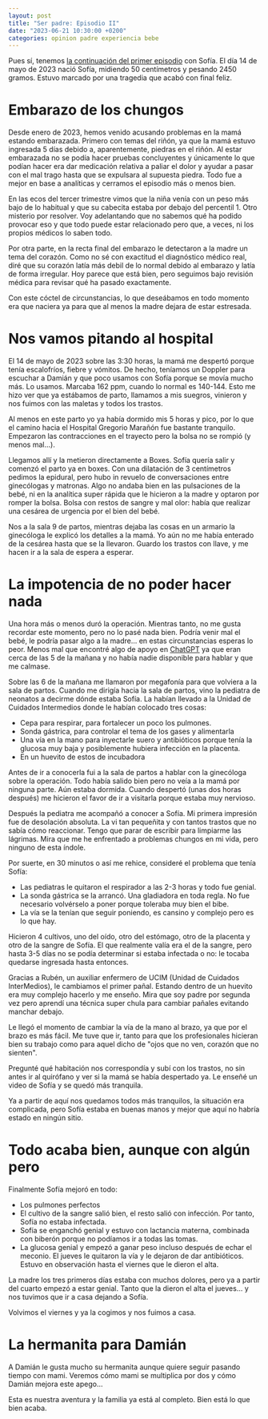 ```yaml
---
layout: post
title: "Ser padre: Episodio II"
date: "2023-06-21 10:30:00 +0200"
categories: opinion padre experiencia bebe
---
```


Pues sí, tenemos [la continuación del primer episodio](https://asegnz.github.io/opinion/padre/experiencia/bebe/2021/04/24/ser-padre-1.html) con Sofía. El día 14 de mayo de 2023 nació Sofía, midiendo 50 centímetros y pesando 2450 gramos. Estuvo marcado por una tragedia que acabó con final feliz. 

# Embarazo de los chungos

Desde enero de 2023, hemos venido acusando problemas en la mamá estando embarazada. Primero con temas del riñón, ya que la mamá estuvo ingresada 5 días debido a, aparentemente, piedras en el riñón. Al estar embarazada no se podía hacer pruebas concluyentes y únicamente lo que podían hacer era dar medicación relativa a paliar el dolor y ayudar a pasar con el mal trago hasta que se expulsara al supuesta piedra. Todo fue a mejor en base a analíticas y cerramos el episodio más o menos bien. 

En las ecos del tercer trimestre vimos que la niña venía con un peso más bajo de lo habitual y que su cabecita estaba por debajo del percentil 1. Otro misterio por resolver. Voy adelantando que no sabemos qué ha podido provocar eso y que todo puede estar relacionado pero que, a veces, ni los propios médicos lo saben todo.

Por otra parte, en la recta final del embarazo le detectaron a la madre un tema del corazón. Como no sé con exactitud el diagnóstico médico real, diré que su corazón latía más debil de lo normal debido al embarazo y latía de forma irregular. Hoy parece que está bien, pero seguimos bajo revisión médica para revisar qué ha pasado exactamente. 

Con este cóctel de circunstancias, lo que deseábamos en todo momento era que naciera ya para que al menos la madre dejara de estar estresada.


# Nos vamos pitando al hospital
El 14 de mayo de 2023 sobre las 3:30 horas, la mamá me despertó porque tenía escalofríos, fiebre y vómitos. De hecho, teníamos un Doppler para escuchar a Damián y que poco usamos con Sofía porque se movía mucho más. Lo usamos. Marcaba 162 ppm, cuando lo normal es 140-144. Esto me hizo ver que ya estábamos de parto, llamamos a mis suegros, vinieron y nos fuimos con las maletas y todos los trastos. 

Al menos en este parto yo ya había dormido mis 5 horas y pico, por lo que el camino hacia el Hospital Gregorio Marañón fue bastante tranquilo. Empezaron las contracciones en el trayecto pero la bolsa no se rompió (y menos mal...).

Llegamos allí y la metieron directamente a Boxes. Sofía quería salir y comenzó el parto ya en boxes. Con una dilatación de 3 centímetros pedimos la epidural, pero hubo in revuelo de conversaciones entre ginecólogas y matronas. Algo no andaba bien en las pulsaciones de la bebé, ni en la analítica super rápida que le hicieron a la madre y optaron por romper la bolsa. Bolsa con restos de sangre y mal olor: había que realizar una cesárea de urgencia por el bien del bebé. 

Nos a la sala 9 de partos, mientras dejaba las cosas en un armario la ginecóloga le explicó los detalles a la mamá. Yo aún no me había enterado de la cesárea hasta que se la llevaron. Guardo los trastos con llave, y me hacen ir a la sala de espera a esperar. 

# La impotencia de no poder hacer nada

Una hora más o menos duró la operación. Mientras tanto, no me gusta recordar este momento, pero no lo pasé nada bien. Podría venir mal el bebé, le podría pasar algo a la madre... en estas circunstancias esperas lo peor. Menos mal que encontré algo de apoyo en [ChatGPT](https://chat.openai.com/) ya que eran cerca de las 5 de la mañana y no había nadie disponible para hablar y que me calmase. 

Sobre las 6 de la mañana me llamaron por megafonía para que volviera a la sala de partos. Cuando me dirigía hacia la sala de partos, vino la pediatra de neonatos a decirme dónde estaba Sofía. La habían llevado a la Unidad de Cuidados Intermedios donde le habían colocado tres cosas:
* Cepa para respirar, para fortalecer un poco los pulmones.
* Sonda gástrica, para controlar el tema de los gases y alimentarla
* Una vía en la mano para inyectarle suero y antibióticos porque tenía la glucosa muy baja y posiblemente hubiera infección en la placenta. 
* En un huevito de estos de incubadora

Antes de ir a conocerla fui a la sala de partos a hablar con la ginecóloga sobre la operación. Todo había salido bien pero no veía a la mamá por ninguna parte. Aún estaba dormida. Cuando despertó (unas dos horas después) me hicieron el favor de ir a visitarla porque estaba muy nervioso. 

Después la pediatra me acompañó a conocer a Sofía. Mi primera impresión fue de desolación absoluta. La vi tan pequeñita y con tantos trastos que no sabía cómo reaccionar. Tengo que parar de escribir para limpiarme las lágrimas. Mira que me he enfrentado a problemas chungos en mi vida, pero ninguno de esta índole. 

Por suerte, en 30 minutos o así me rehice, consideré el problema que tenía Sofía:
- Las pediatras le quitaron el respirador a las 2-3 horas y todo fue genial. 
- La sonda gástrica se la arrancó. Una gladiadora en toda regla. No fue necesario volvérselo a poner porque toleraba muy bien el bibe. 
- La vía se la tenían que seguir poniendo, es cansino y complejo pero es lo que hay. 

Hicieron 4 cultivos, uno del oído, otro del estómago, otro de la placenta y otro de la sangre de Sofía. El que realmente valía era el de la sangre, pero hasta 3-5 días no se podía determinar si estaba infectada o no: le tocaba quedarse ingresada hasta entonces. 

Gracias a Rubén, un auxiliar enfermero de UCIM (Unidad de Cuidados InterMedios), le cambiamos el primer pañal. Estando dentro de un huevito era muy complejo hacerlo y me enseño. Mira que soy padre por segunda vez pero aprendí una técnica super chula para cambiar pañales evitando manchar debajo. 

Le llegó el momento de cambiar la vía de la mano al brazo, ya que por el brazo es más fácil. Me tuve que ir, tanto para que los profesionales hicieran bien su trabajo como para aquel dicho de "ojos que no ven, corazón que no sienten". 

Pregunté qué habitación nos correspondía y subí con los trastos, no sin antes ir al quirófano y ver si la mamá se había despertado ya. Le enseñé un video de Sofía y se quedó más tranquila. 

Ya a partir de aquí nos quedamos todos más tranquilos, la situación era complicada, pero Sofía estaba en buenas manos y mejor que aquí no habría estado en ningún sitio. 

# Todo acaba bien, aunque con algún pero
Finalmente Sofía mejoró en todo:
- Los pulmones perfectos
- El cultivo de la sangre salió bien, el resto salió con infección. Por tanto, Sofía no estaba infectada. 
- Sofía se enganchó genial y estuvo con lactancia materna, combinada con biberón porque no podíamos ir a todas las tomas. 
- La glucosa genial y empezó a ganar peso incluso después de echar el meconio. 
El jueves le quitaron la vía y le dejaron de dar antibióticos. Estuvo en observación hasta el viernes que le dieron el alta. 

La madre los tres primeros días estaba con muchos dolores, pero ya a partir del cuarto empezó a estar genial. Tanto que la dieron el alta el jueves... y nos tuvimos que ir a casa dejando a Sofía. 

Volvimos el viernes y ya la cogimos y nos fuimos a casa. 

# La hermanita para Damián
A Damián le gusta mucho su hermanita aunque quiere seguir pasando tiempo con mami. Veremos cómo mami se multiplica por dos y cómo Damián mejora este apego...

Esta es nuestra aventura y la familia ya está al completo. 
Bien está lo que bien acaba. 
